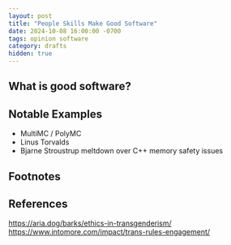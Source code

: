 ```yaml
---
layout: post
title: "People Skills Make Good Software"
date: 2024-10-08 16:00:00 -0700
tags: opinion software
category: drafts
hidden: true
--- 
```


## What is good software?


## Notable Examples
- MultiMC / PolyMC
- Linus Torvalds 
- Bjarne Stroustrup meltdown over C++ memory safety issues

## Footnotes

## References
https://aria.dog/barks/ethics-in-transgenderism/
https://www.intomore.com/impact/trans-rules-engagement/
